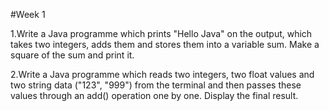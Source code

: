 #Week 1

1.Write a Java programme which prints "Hello Java" on the output, which takes two integers, adds them and stores them into a variable sum. Make a square of the sum and print it.

2.Write a Java programme which reads two integers, two float values and two string data ("123", "999") from the terminal and then passes these values through an add() operation one by one.  Display the final result. 
